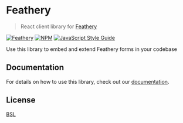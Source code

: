 # Feathery

> React client library for [Feathery](https://feathery.io)

[![Feathery](https://circleci.com/gh/feathery-org/feathery-react.svg?style=svg)](https://feathery.io) [![NPM](https://img.shields.io/npm/v/feathery-react.svg)](https://www.npmjs.com/package/feathery-react) [![JavaScript Style Guide](https://img.shields.io/badge/code_style-standard-brightgreen.svg)](https://standardjs.com)

Use this library to embed and extend Feathery forms in your codebase

## Documentation
For details on how to use this library, check out our [documentation](https://docs.feathery.io/react/react-overview).

## License
[BSL](https://github.com/feathery-org/feathery-react/blob/master/LICENSE)
